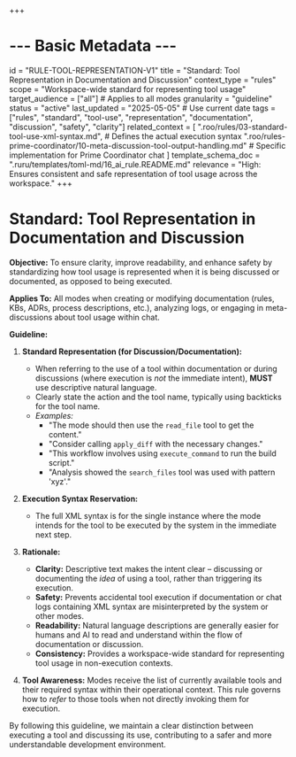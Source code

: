 +++
# --- Basic Metadata ---
id = "RULE-TOOL-REPRESENTATION-V1"
title = "Standard: Tool Representation in Documentation and Discussion"
context_type = "rules"
scope = "Workspace-wide standard for representing tool usage"
target_audience = ["all"] # Applies to all modes
granularity = "guideline"
status = "active"
last_updated = "2025-05-05" # Use current date
tags = ["rules", "standard", "tool-use", "representation", "documentation", "discussion", "safety", "clarity"]
related_context = [
    ".roo/rules/03-standard-tool-use-xml-syntax.md", # Defines the actual execution syntax
    ".roo/rules-prime-coordinator/10-meta-discussion-tool-output-handling.md" # Specific implementation for Prime Coordinator chat
    ]
template_schema_doc = ".ruru/templates/toml-md/16_ai_rule.README.md"
relevance = "High: Ensures consistent and safe representation of tool usage across the workspace."
+++

# Standard: Tool Representation in Documentation and Discussion

**Objective:** To ensure clarity, improve readability, and enhance safety by standardizing how tool usage is represented when it is being discussed or documented, as opposed to being executed.

**Applies To:** All modes when creating or modifying documentation (rules, KBs, ADRs, process descriptions, etc.), analyzing logs, or engaging in meta-discussions about tool usage within chat.

**Guideline:**

1.  **Standard Representation (for Discussion/Documentation):**
    *   When referring to the use of a tool within documentation or during discussions (where execution is *not* the immediate intent), **MUST** use descriptive natural language.
    *   Clearly state the action and the tool name, typically using backticks for the tool name.
    *   *Examples:*
        *   "The mode should then use the `read_file` tool to get the content."
        *   "Consider calling `apply_diff` with the necessary changes."
        *   "This workflow involves using `execute_command` to run the build script."
        *   "Analysis showed the `search_files` tool was used with pattern 'xyz'."

2.  **Execution Syntax Reservation:**
    *   The full XML syntax is for the single instance where the mode intends for the tool to be executed by the system in the immediate next step.

3.  **Rationale:**
    *   **Clarity:** Descriptive text makes the intent clear – discussing or documenting the *idea* of using a tool, rather than triggering its execution.
    *   **Safety:** Prevents accidental tool execution if documentation or chat logs containing XML syntax are misinterpreted by the system or other modes.
    *   **Readability:** Natural language descriptions are generally easier for humans and AI to read and understand within the flow of documentation or discussion.
    *   **Consistency:** Provides a workspace-wide standard for representing tool usage in non-execution contexts.

4.  **Tool Awareness:** Modes receive the list of currently available tools and their required syntax within their operational context. This rule governs how to *refer* to those tools when not directly invoking them for execution.

By following this guideline, we maintain a clear distinction between executing a tool and discussing its use, contributing to a safer and more understandable development environment.
